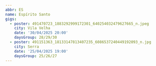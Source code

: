 ```yaml
---
abbr: ES
name: Espírito Santo
gigs:
  - poster: 491470723_1883292999172301_640254032479627665_n.jpeg
    city: Vila Velha
    date: '30/04/2025 20:00'
    daysGroup: 28/29/30
  - poster: 491151363_18133147813407235_6086537240449192093_n.jpg
    city: Serra
    date: '25/04/2025 19:00'
    daysGroup: 25/26/27
---
```



